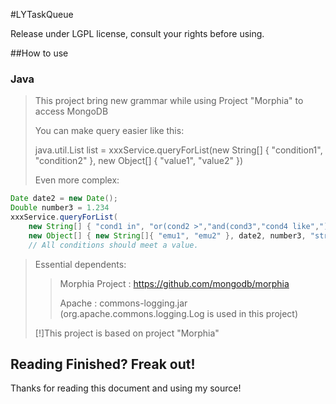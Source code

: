 #LYTaskQueue

Release under LGPL license, consult your rights before using.

##How to use

### Java
>
>This project bring new grammar while using Project "Morphia" to access MongoDB
>
>You can make query easier like this:
>
>java.util.List list = xxxService.queryForList(new String[] { "condition1", "condition2" }, new Object[] { "value1", "value2" })
>
>Even more complex:
>
```java
Date date2 = new Date();
Double number3 = 1.234
xxxService.queryForList(
	new String[] { "cond1 in", "or(cond2 >","and(cond3","cond4 like",")",")" },
	new Object[] { new String[]{ "emu1", "emu2" }, date2, number3, "string4" });
	// All conditions should meet a value.
```
>
>Essential dependents:
>>Morphia Project : https://github.com/mongodb/morphia
>>
>>Apache : commons-logging.jar (org.apache.commons.logging.Log is used in this project)
>
>[!]This project is based on project "Morphia"
>

## Reading Finished? Freak out!
Thanks for reading this document and using my source!
